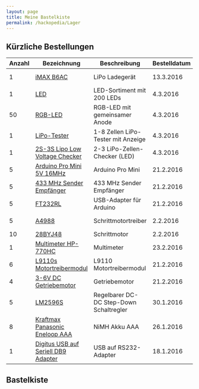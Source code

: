```yaml
---
layout: page
title: Meine Bastelkiste
permalink: /hackopedia/Lager
---
```


## Kürzliche Bestellungen

| Anzahl | Bezeichnung | Beschreibung | Bestelldatum | Lieferzeit | Gesamtpreis | Lieferant |
| --- | --- | --- | --- | --- | --- | --- |
| 1 | [iMAX B6AC](http://www.ebay.de/itm/182042386467) | LiPo Ladegerät | 13.3.2016 | ? | 25,79 (+4,99) | [3c-uk](http://www.ebay.de/usr/3c-uk) |
| 1 | [LED](http://www.ebay.de/itm/391305534063) | LED-Sortiment mit 200 LEDs | 4.3.2016 | ? | 3,99 (+1,68) | [heavends](http://www.ebay.de/usr/heavends) |
| 50 | [RGB-LED](http://www.ebay.de/itm/141321602676) | RGB-LED mit gemeinsamer Anode | 4.3.2016 | ? | 3,00 | [geniusartgallery](www.ebay.de/usr/geniusartgallery) |
| 1 | [LiPo-Tester](http://www.ebay.de/itm/161950980869) | 1-8 Zellen LiPo-Tester mit Anzeige | 4.3.2016 | ? | 2,09 | [womenfashion4evernew](http://www.ebay.de/usr/womenfashion4evernew) |
| 1 | [2S-3S Lipo Low Voltage Checker](http://www.ebay.de/itm/191716987655) | 2-3 LiPo-Zellen-Checker (LED) | 4.3.2016 | ? | 2,45 (+0,99) | [bobowaytoway](http://www.ebay.de/usr/bobowaytoway) |
| 5 | [Arduino Pro Mini 5V 16MHz](http://www.ebay.de/itm/201339780220) | Arduino Pro Mini | 21.2.2016 | 1 Woche | 14,79 | [fashionfovs](http://www.ebay.de/usr/fashionfovs) |
| 5 | [433 MHz Sender Empfänger](http://www.ebay.de/itm/201312653471) | 433 MHz Sender Empfänger | 21.2.2016 | 1 Woche | 5,20 (+2,19) | [fashionfovs](http://www.ebay.de/usr/fashionfovs) |
| 5 | [FT232RL](http://www.ebay.de/itm/201416427225) | USB-Adapter für Arduino | 21.2.2016 | 1 Woche | 2,99 (+1,99) | [fashionfovs](http://www.ebay.de/usr/fashionfovs) |
| 5 | [A4988](http://www.ebay.de/itm/400942367320) | Schrittmotortreiber | 2.2.2016 | 1,5 Wochen | 10,98 | [fashionfovs](http://www.ebay.de/usr/fashionfovs) |
| 10 | [28BYJ48](http://www.ebay.de/itm/141496338347) | Schrittmotor | 2.2.2016 | 26.2.2016 | 12,34€ | [tinxi-spain](http://www.ebay.de/usr/tinxi-spain) |
| 1 | [Multimeter HP-770HC](http://www.amazon.de/dp/B00ZFXAJ3K) | Multimeter | 23.2.2016 | 2 Tage | 39,95€ | Komerci (über Amazon) |
| 6 | [L9110s Motortreibermodul ](http://www.amazon.de/dp/B00WQPIOU0) | L9110 Motortreibermodul | 21.2.2016 | 12.3.2016 | 10,32 | März Gerste (über Amazon) |
| 4 | [3-6V DC Getriebemotor](http://www.amazon.de/dp/B008OAYP8Q) | Getriebemotor | 21.2.2016 | 12.3.2016 | 13,32 | März Gerste (über Amazon) |
| 5 | [LM2596S](http://www.amazon.de/dp/B00Q8753KQ/) | Regelbarer DC-DC Step-Down Schaltregler | 30.1.2016 | 3 Tage | 9,49€ | tinxi.com GmbH (über Amazon) |
| 8 | [Kraftmax Panasonic Eneloop AAA](http://www.amazon.de/gp/product/B00KNVNK5S) | NiMH Akku AAA | 26.1.2016 | 3 Tage | 15,97€ | Amazon |
| 1 | [Digitus USB auf Seriell DB9 Adapter](http://www.amazon.de/gp/product/B0030IT780) | USB auf RS232-Adapter | 18.1.2016 | 3 Tage | 10,99€ | Amazon |


## Bastelkiste

